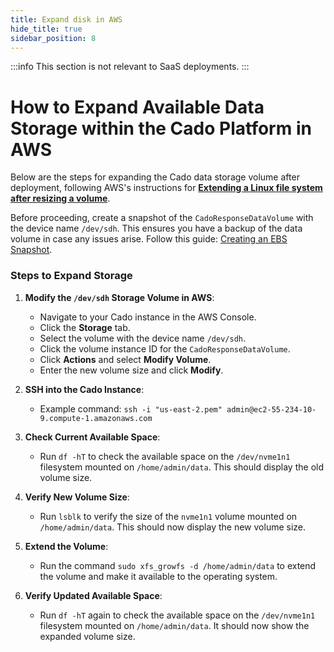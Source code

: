 ```yaml
---
title: Expand disk in AWS
hide_title: true
sidebar_position: 8
---
```


:::info
This section is not relevant to SaaS deployments.
:::

# How to Expand Available Data Storage within the Cado Platform in AWS

Below are the steps for expanding the Cado data storage volume after deployment, following AWS's instructions for **[Extending a Linux file system after resizing a volume](https://docs.aws.amazon.com/AWSEC2/latest/UserGuide/recognize-expanded-volume-linux.html)**.


Before proceeding, create a snapshot of the `CadoResponseDataVolume` with the device name `/dev/sdh`.
This ensures you have a backup of the data volume in case any issues arise. Follow this guide: [Creating an EBS Snapshot](https://docs.aws.amazon.com/AWSEC2/latest/UserGuide/ebs-creating-snapshot.html).


### Steps to Expand Storage

1. **Modify the `/dev/sdh` Storage Volume in AWS**:
   - Navigate to your Cado instance in the AWS Console.
   - Click the **Storage** tab.
   - Select the volume with the device name `/dev/sdh`.
   - Click the volume instance ID for the `CadoResponseDataVolume`.
   - Click **Actions** and select **Modify Volume**.
   - Enter the new volume size and click **Modify**.

2. **SSH into the Cado Instance**:
   - Example command: `ssh -i "us-east-2.pem" admin@ec2-55-234-10-9.compute-1.amazonaws.com`

3. **Check Current Available Space**:
   - Run `df -hT` to check the available space on the `/dev/nvme1n1` filesystem mounted on `/home/admin/data`. This should display the old volume size.

4. **Verify New Volume Size**:
   - Run `lsblk` to verify the size of the `nvme1n1` volume mounted on `/home/admin/data`. This should now display the new volume size.

5. **Extend the Volume**:
   - Run the command `sudo xfs_growfs -d /home/admin/data` to extend the volume and make it available to the operating system.

6. **Verify Updated Available Space**:
   - Run `df -hT` again to check the available space on the `/dev/nvme1n1` filesystem mounted on `/home/admin/data`. It should now show the expanded volume size.
